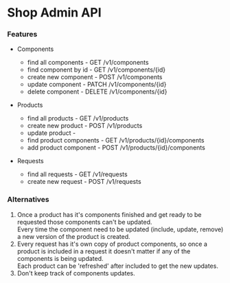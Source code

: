 # Shop Admin API



### Features

- Components
    - find all components - GET /v1/components
    - find component by id - GET /v1/components/{id}
    - create new component - POST /v1/components
    - update component - PATCH /v1/components/{id}
    - delete component - DELETE /v1/components/{id}

- Products
    - find all products - GET /v1/products
    - create new product - POST /v1/products
    - update product -
    - find product components - GET /v1/products/{id}/components
    - add product component - POST /v1/products/{id}/components

- Requests
    - find all requests - GET /v1/requests
    - create new request - POST /v1/requests



### Alternatives

1. Once a product has it's components finished and get ready to be requested those components can't be updated. \
   Every time the component need to be updated (include, update, remove) a new version of the product is created.
2. Every request has it's own copy of product components, so once a product is included in a request it doesn't matter if any of the components is being updated. \
   Each product can be 'refreshed' after included to get the new updates.
3. Don't keep track of components updates.